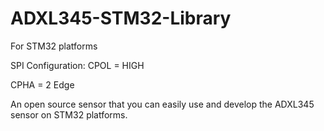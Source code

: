# ADXL345-STM32-Library
For STM32 platforms

SPI Configuration: 
CPOL = HIGH

CPHA = 2 Edge

An open source sensor that you can easily use and develop the ADXL345 sensor on STM32 platforms.
